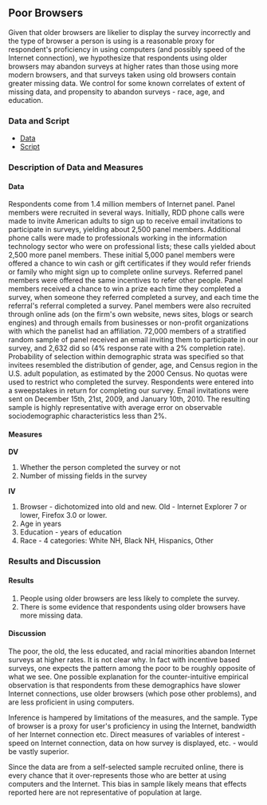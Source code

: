 ## Poor Browsers

Given that older browsers are likelier to display the survey incorrectly and the type of browser a person is using is a reasonable proxy for respondent's proficiency in using computers (and possibly speed of the Internet connection), we hypothesize that respondents using older browsers may abandon surveys at higher rates than those using more modern browsers, and that surveys taken using old browsers contain greater missing data. We control for some known correlates of extent of missing data, and propensity to abandon surveys - race, age, and education.

### Data and Script

* [Data](luth2.rdata)
* [Script](browser.R)

### Description of Data and Measures

#### Data

Respondents come from 1.4 million members of Internet panel. Panel members were recruited in several ways. Initially, RDD phone calls were made to invite American adults to sign up to receive email invitations to participate in surveys, yielding about 2,500 panel members.  Additional phone calls were made to professionals working in the information technology sector who were on professional lists; these calls yielded about 2,500 more panel members.  These initial 5,000 panel members were offered a chance to win cash or gift certificates if they would refer friends or family who might sign up to complete online surveys.  Referred panel members were offered the same incentives to refer other people.  Panel members received a chance to win a prize each time they completed a survey, when someone they referred completed a survey, and each time the referral's referral completed a survey. Panel members were also recruited through online ads (on the firm's own website, news sites, blogs or search engines) and through emails from businesses or non-profit organizations with which the panelist had an affiliation. 72,000 members of a stratified random sample of panel received an email inviting them to participate in our survey, and 2,632 did so (4\% response rate with a 2\% completion rate).  Probability of selection within demographic strata was specified so that invitees resembled the distribution of gender, age, and Census region in the U.S. adult population, as estimated by the 2000 Census.  No quotas were used to restrict who completed the survey. Respondents were entered into a sweepstakes in return for completing our survey.  Email invitations were sent on December 15th, 21st, 2009, and January 10th, 2010. The resulting sample is highly representative with average error  on observable sociodemographic characteristics less than 2\%.

#### Measures

**DV**

1. Whether the person completed the survey or not
2. Number of missing fields in the survey

**IV**

1. Browser - dichotomized into old and new. Old - Internet Explorer 7 or lower, Firefox 3.0 or lower. 
2. Age in years
3. Education - years of education
4. Race - 4 categories: White NH, Black NH, Hispanics, Other

### Results and Discussion

#### Results

1. People using older browsers are less likely to complete the survey. 
2. There is some evidence that respondents using older browsers have more missing data.

#### Discussion

The poor, the old, the less educated, and racial minorities abandon Internet surveys at higher rates. It is not clear 
why. In fact with incentive based surveys, one expects the pattern among the poor to be roughly opposite of what we see. 
One possible explanation for the counter-intuitive empirical observation is that respondents from these demographics 
have slower Internet connections, use older browsers (which pose other problems), and are less proficient in using 
computers.

Inference is hampered by limitations of the measures, and the sample. Type of browser is a proxy for user's proficiency in using the Internet, bandwidth of her Internet connection etc. Direct measures of variables of interest - speed on Internet connection, data on how survey is displayed, etc. - would be vastly superior.

Since the data are from a self-selected sample recruited online, there is every chance that it over-represents those 
who are better at using computers and the Internet. This bias in sample likely means that effects reported here are not
representative of population at large. 
